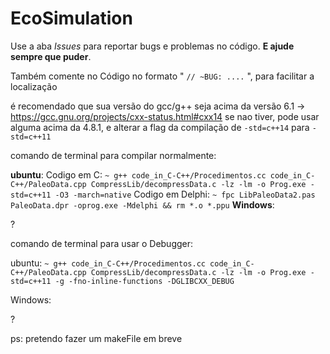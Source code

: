 # EcoSimulation

Use a aba _Issues_ para reportar bugs e problemas no código. **E ajude sempre que puder**.

Também comente no Código no formato " `// ~BUG: ....` ", para facilitar a localização

é recomendado que sua versão do gcc/g++ seja acima da versão 6.1  -> https://gcc.gnu.org/projects/cxx-status.html#cxx14
se nao tiver, pode usar alguma acima da 4.8.1, e alterar a flag da compilação de `-std=c++14` para `-std=c++11`



comando de terminal para compilar normalmente:

**ubuntu**:
Codigo em C:
    `~ g++ code_in_C-C++/Procedimentos.cc code_in_C-C++/PaleoData.cpp CompressLib/decompressData.c -lz -lm -o Prog.exe -std=c++11 -O3 -march=native`
Codigo em Delphi:
    `~ fpc LibPaleoData2.pas PaleoData.dpr -oprog.exe -Mdelphi && rm *.o *.ppu`
**Windows**:

?

comando de terminal para usar o Debugger:

ubuntu:
    `~ g++ code_in_C-C++/Procedimentos.cc code_in_C-C++/PaleoData.cpp CompressLib/decompressData.c -lz -lm -o Prog.exe -std=c++11 -g -fno-inline-functions -DGLIBCXX_DEBUG`

Windows:

?


ps: pretendo fazer um makeFile em breve
